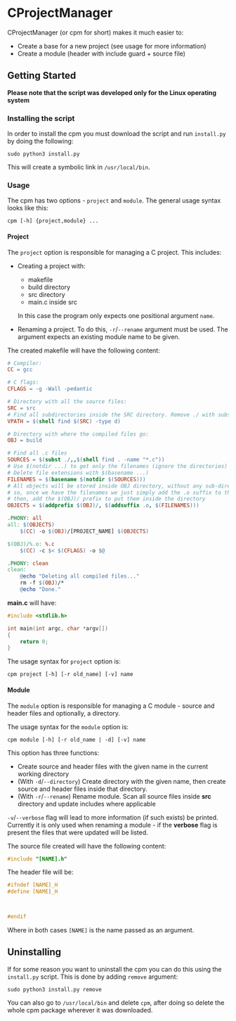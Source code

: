 # CProjectManager
CProjectManager (or cpm for short) makes it much easier to:
* Create a base for a new project (see usage for more information)
* Create a module (header with include guard + source file)

## Getting Started
**Please note that the script was developed only for the Linux operating system**
### Installing the script
In order to install the cpm you must download the script and run `install.py` by doing the following:
```
sudo python3 install.py
```
This will create a symbolic link in `/usr/local/bin`.

### Usage
The cpm has two options - `project` and `module`. The general usage syntax looks like this:
```
cpm [-h] {project,module} ...
```
#### Project
The `project` option is responsible for managing a C project. This includes:
* Creating a project with:
    * makefile
    * build directory
    * src directory
    * main.c inside src
    
    In this case the program only expects one positional argument `name`.
* Renaming a project. To do this, `-r`/`--rename` argument must be used. The argument expects an existing module name to be given.

The created makefile will have the following content:
```makefile
# Compiler:
CC = gcc

# C flags:
CFLAGS = -g -Wall -pedantic

# Directory with all the source files:
SRC = src
# Find all subdirectories inside the SRC directory. Remove ./ with subst.
VPATH = $(shell find $(SRC) -type d)

# Directory with where the compiled files go:
OBJ = build

# Find all .c files
SOURCES = $(subst ./,,$(shell find . -name "*.c"))
# Use $(notdir ...) to get only the filenames (ignore the directories)
# Delete file extensions with $(basename ...)
FILENAMES = $(basename $(notdir $(SOURCES)))
# All objects will be stored inside OBJ directory, without any sub-directories
# so, once we have the filenames we just simply add the .o suffix to them
# then, add the $(OBJ)/ prefix to put them inside the directory
OBJECTS = $(addprefix $(OBJ)/, $(addsuffix .o, $(FILENAMES)))

.PHONY: all
all: $(OBJECTS)
	$(CC) -o $(OBJ)/[PROJECT_NAME] $(OBJECTS)

$(OBJ)/%.o: %.c
	$(CC) -c $< $(CFLAGS) -o $@

.PHONY: clean
clean:
	@echo "Deleting all compiled files..."
	rm -f $(OBJ)/*
	@echo "Done."
```
**main.c** will have:
```c
#include <stdlib.h>

int main(int argc, char *argv[])
{
    return 0;
}
```
The usage syntax for `project` option is:
```
cpm project [-h] [-r old_name] [-v] name
```
#### Module
The `module` option is responsible for managing a C module - source and header files and optionally, a directory. 

The usage syntax for the `module` option is:
```
cpm module [-h] [-r old_name | -d] [-v] name
```
This option has three functions:
* Create source and header files with the given name in the current working directory
* (With `-d`/`--directory`) Create directory with the given name, then create source and header files inside that directory.
* (With `-r`/`--rename`) Rename module. Scan all source files inside **src** directory and update includes where applicable

`-v`/`--verbose` flag will lead to more information (if such exists) be printed. Currently it is only used when renaming a module - if the **verbose** flag is present the files that were updated will be listed. 

The source file created will have the following content:
```c
#include "[NAME].h"

```
The header file will be:
```c
#ifndef [NAME]_H
#define [NAME]_H



#endif
```
Where in both cases `[NAME]` is the name passed as an argument.
## Uninstalling
If for some reason you want to uninstall the cpm you can do this using the `install.py` script. 
This is done by adding `remove` argument:
```
sudo python3 install.py remove
```
You can also go to `/usr/local/bin` and delete `cpm`, after doing so delete the whole cpm package wherever it was 
downloaded.
